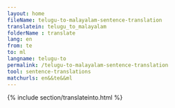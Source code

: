 ```yaml
---
layout: home
fileName: telugu-to-malayalam-sentence-translation
translatein: telugu_to_malayalam
folderName : translate
lang: en
from: te
to: ml
langname: telugu-to
permalink: /telugu-to-malayalam-sentence-translation
tool: sentence-translations
matchurls: en&&te&&ml
---
```

{% include section/translateinto.html %}
